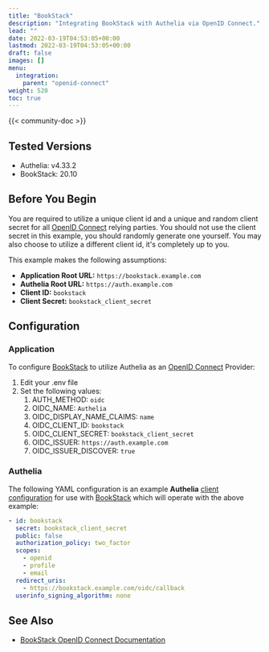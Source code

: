 ```yaml
---
title: "BookStack"
description: "Integrating BookStack with Authelia via OpenID Connect."
lead: ""
date: 2022-03-19T04:53:05+00:00
lastmod: 2022-03-19T04:53:05+00:00
draft: false
images: []
menu:
  integration:
    parent: "openid-connect"
weight: 520
toc: true
---
```


{{< community-doc >}}

## Tested Versions

- Authelia: v4.33.2
- BookStack: 20.10

## Before You Begin

You are required to utilize a unique client id and a unique and random client secret for all [OpenID Connect] relying
parties. You should not use the client secret in this example, you should randomly generate one yourself. You may also
choose to utilize a different client id, it's completely up to you.

This example makes the following assumptions:

- **Application Root URL:** `https://bookstack.example.com`
- **Authelia Root URL:** `https://auth.example.com`
- **Client ID:** `bookstack`
- **Client Secret:** `bookstack_client_secret`

## Configuration

### Application

To configure [BookStack] to utilize Authelia as an [OpenID Connect] Provider:

1. Edit your .env file
2. Set the following values:
   1. AUTH_METHOD: `oidc`
   2. OIDC_NAME: `Authelia`
   3. OIDC_DISPLAY_NAME_CLAIMS: `name`
   4. OIDC_CLIENT_ID: `bookstack`
   5. OIDC_CLIENT_SECRET: `bookstack_client_secret`
   6. OIDC_ISSUER: `https://auth.example.com`
   7. OIDC_ISSUER_DISCOVER: `true`

### Authelia

The following YAML configuration is an example **Authelia**
[client configuration](../../../configuration/identity-providers/open-id-connect.md#clients) for use with [BookStack]
which will operate with the above example:

```yaml
- id: bookstack
  secret: bookstack_client_secret
  public: false
  authorization_policy: two_factor
  scopes:
    - openid
    - profile
    - email
  redirect_uris:
    - https://bookstack.example.com/oidc/callback
  userinfo_signing_algorithm: none
```

## See Also

- [BookStack OpenID Connect Documentation](https://www.bookstackapp.com/docs/admin/oidc-auth/)

[BookStack]: https://www.bookstackapp.com/
[OpenID Connect]: ../../openid-connect/introduction.md
